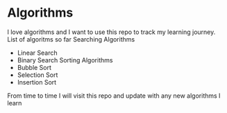 # Algorithms

I love algorithms and I want to use this repo to track my learning journey.
List of algoritms so far
Searching Algorithms
* Linear Search
* Binary Search
Sorting Algorithms
* Bubble Sort
* Selection Sort
* Insertion Sort

From time to time I will visit this repo and update with any new algorithms I learn
